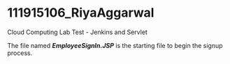 # 111915106_RiyaAggarwal
Cloud Computing Lab Test - Jenkins and Servlet

The file named **_EmployeeSignIn.JSP_** is the starting file to begin the signup process.
